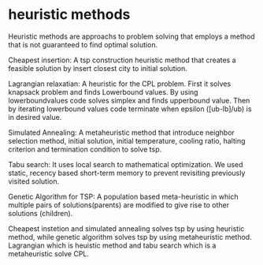 # heuristic methods
Heuristic methods are approachs to problem solving that employs a method that is not guaranteed to find optimal solution. 

 Cheapest insertion: A tsp construction heuristic method that creates a feasible solution by insert closest city to initial solution.
 
 Lagrangian relaxatian: A heuristic for the CPL problem. First it solves knapsack problem and finds Lowerbound values. By using lowerboundvalues code solves simplex and finds upperbound value. Then by iterating lowerbound values code terminate when epsilon ([ub-lb]/ub) is in desired value.
 
 Simulated Annealing: A metaheuristic method that introduce neighbor selection method, initial solution, initial temperature, cooling ratio, halting criterion and termination condition to solve tsp.
 
 Tabu search: It uses local search to mathematical optimization. We used static, recency based short-term memory to prevent revisiting previously visited solution.
 
 Genetic Algorithm for TSP: A population based meta-heuristic in which multiple pairs of solutions(parents) are modified to give rise to other solutions (children).


Cheapest instetion and simulated annealing solves tsp by using heuristic method, while genetic algorithm solves tsp by using metaheuristic method. 
Lagrangian which is heuistic method and tabu search which is a metaheuristic solve CPL.
